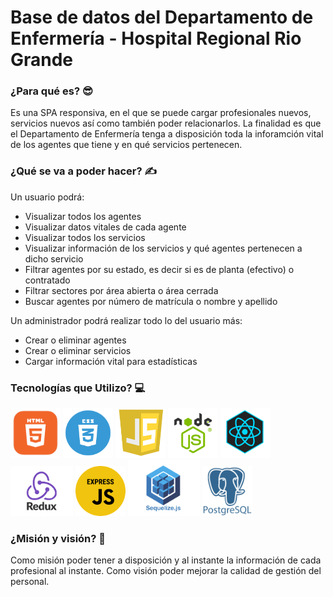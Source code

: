 # Base de datos del Departamento de Enfermería - Hospital Regional Rio Grande

### ¿Para qué es? 😎

Es una SPA responsiva, en el que se puede cargar profesionales nuevos, servicios nuevos así como también poder relacionarlos. La finalidad es que el Departamento de Enfermería tenga a disposición toda la inforamción vital de los agentes que tiene y en qué servicios pertenecen.



### ¿Qué se va a poder hacer? ✍️

Un usuario podrá:
- Visualizar todos los agentes
- Visualizar datos vitales de cada agente
- Visualizar todos los servicios
- Visualizar información de los servicios y qué agentes pertenecen a dicho servicio
- Filtrar agentes por su estado, es decir si es de planta (efectivo) o contratado
- Filtrar sectores por área abierta o área cerrada
- Buscar agentes por número de matrícula o nombre y apellido

Un administrador podrá realizar todo lo del usuario más:
- Crear o eliminar agentes
- Crear o eliminar servicios
- Cargar información vital para estadísticas


### Tecnologías que Utilizo? 💻

<img src="https://github.com/CristianSombra/CristianSombra/blob/main/images/HTML.png" alt="Ejemplo de imagen" width="80" height="80"> <img src="https://github.com/CristianSombra/CristianSombra/blob/main/images/CSS.png" alt="Ejemplo de imagen" width="80" height="80"> <img src="https://github.com/CristianSombra/CristianSombra/blob/main/images/JS.png" alt="Ejemplo de imagen" width="80" height="80"> <img src="https://github.com/CristianSombra/CristianSombra/blob/main/images/NODE.png" alt="Ejemplo de imagen" width="80" height="80"> <img src="https://github.com/CristianSombra/CristianSombra/blob/main/images/REACT.png" alt="Ejemplo de imagen" width="80" height="80"> <img src="https://github.com/CristianSombra/CristianSombra/blob/main/images/REDUX.png" alt="Ejemplo de imagen" width="100" height="80"> <img src="https://github.com/CristianSombra/CristianSombra/blob/main/images/EXPRESS.png" alt="Ejemplo de imagen" width="80" height="80"> <img src="https://github.com/CristianSombra/CristianSombra/blob/main/images/SEQUELIZE.png" alt="Ejemplo de imagen" width="115" height="90"> <img src="https://github.com/CristianSombra/CristianSombra/blob/main/images/POSTGRESQL.png" alt="Ejemplo de imagen" width="80" height="80">




### ¿Misión y visión? 🚀

Como misión poder tener a disposición y al instante la información de cada profesional al instante. Como visión poder mejorar la calidad de gestión del personal.



